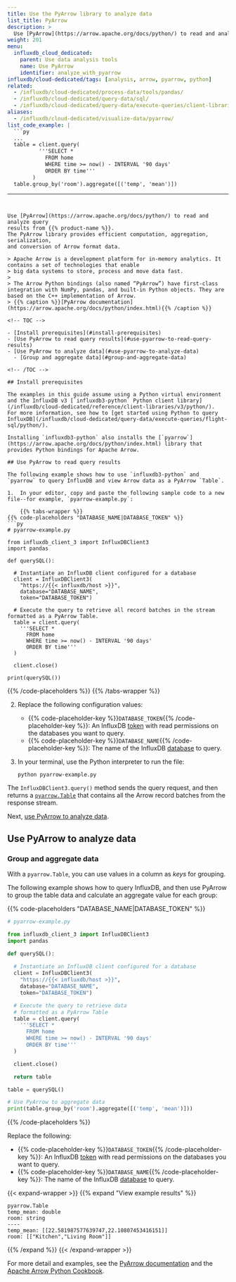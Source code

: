 ```yaml
---
title: Use the PyArrow library to analyze data
list_title: PyArrow
description: >
  Use [PyArrow](https://arrow.apache.org/docs/python/) to read and analyze InfluxDB query results.
weight: 201
menu:
  influxdb_cloud_dedicated:
    parent: Use data analysis tools
    name: Use PyArrow
    identifier: analyze_with_pyarrow
influxdb/cloud-dedicated/tags: [analysis, arrow, pyarrow, python]
related:
  - /influxdb/cloud-dedicated/process-data/tools/pandas/
  - /influxdb/cloud-dedicated/query-data/sql/
  - /influxdb/cloud-dedicated/query-data/execute-queries/client-libraries/python/
aliases:
  - /influxdb/cloud-dedicated/visualize-data/pyarrow/
list_code_example: |
  ```py
  ...
  table = client.query(
          '''SELECT *
            FROM home
            WHERE time >= now() - INTERVAL '90 days'
            ORDER BY time'''
        )
  table.group_by('room').aggregate([('temp', 'mean')])
  ```
---
```


Use [PyArrow](https://arrow.apache.org/docs/python/) to read and analyze query
results from {{% product-name %}}.
The PyArrow library provides efficient computation, aggregation, serialization,
and conversion of Arrow format data.

> Apache Arrow is a development platform for in-memory analytics. It contains a set of technologies that enable
> big data systems to store, process and move data fast.
>
> The Arrow Python bindings (also named “PyArrow”) have first-class integration with NumPy, pandas, and built-in Python objects. They are based on the C++ implementation of Arrow.
> {{% caption %}}[PyArrow documentation](https://arrow.apache.org/docs/python/index.html){{% /caption %}}

<!-- TOC -->

- [Install prerequisites](#install-prerequisites)
- [Use PyArrow to read query results](#use-pyarrow-to-read-query-results)
- [Use PyArrow to analyze data](#use-pyarrow-to-analyze-data)
  - [Group and aggregate data](#group-and-aggregate-data)

<!-- /TOC -->

## Install prerequisites

The examples in this guide assume using a Python virtual environment and the InfluxDB v3 [`influxdb3-python` Python client library](/influxdb/cloud-dedicated/reference/client-libraries/v3/python/).
For more information, see how to [get started using Python to query InfluxDB](/influxdb/cloud-dedicated/query-data/execute-queries/flight-sql/python/).

Installing `influxdb3-python` also installs the [`pyarrow`](https://arrow.apache.org/docs/python/index.html) library that provides Python bindings for Apache Arrow.

## Use PyArrow to read query results

The following example shows how to use `influxdb3-python` and `pyarrow` to query InfluxDB and view Arrow data as a PyArrow `Table`.
 
1.  In your editor, copy and paste the following sample code to a new file--for example, `pyarrow-example.py`:

    {{% tabs-wrapper %}}
{{% code-placeholders "DATABASE_NAME|DATABASE_TOKEN" %}}
```py
# pyarrow-example.py

from influxdb_client_3 import InfluxDBClient3
import pandas

def querySQL():
  
  # Instantiate an InfluxDB client configured for a database
  client = InfluxDBClient3(
    "https://{{< influxdb/host >}}",
    database="DATABASE_NAME",
    token="DATABASE_TOKEN")

  # Execute the query to retrieve all record batches in the stream formatted as a PyArrow Table.
  table = client.query(
    '''SELECT *
      FROM home
      WHERE time >= now() - INTERVAL '90 days'
      ORDER BY time'''
  )

  client.close()

print(querySQL())
```
{{% /code-placeholders %}}
  {{% /tabs-wrapper %}}

2.  Replace the following configuration values:

    - {{% code-placeholder-key %}}`DATABASE_TOKEN`{{% /code-placeholder-key %}}: An InfluxDB [token](/influxdb/cloud-dedicated/admin/tokens/) with read permissions on the databases you want to query.
    - {{% code-placeholder-key %}}`DATABASE_NAME`{{% /code-placeholder-key %}}: The name of the InfluxDB [database](/influxdb/cloud-dedicated/admin/databases/) to query.

3. In your terminal, use the Python interpreter to run the file:

    ```sh
    python pyarrow-example.py
    ```

The `InfluxDBClient3.query()` method sends the query request, and then returns a [`pyarrow.Table`](https://arrow.apache.org/docs/python/generated/pyarrow.Table.html) that contains all the Arrow record batches from the response stream. 

Next, [use PyArrow to analyze data](#use-pyarrow-to-analyze-data).

## Use PyArrow to analyze data

### Group and aggregate data

With a `pyarrow.Table`, you can use values in a column as _keys_ for grouping.

The following example shows how to query InfluxDB, and then use PyArrow to group the table data and calculate an aggregate value for each group:

{{% code-placeholders "DATABASE_NAME|DATABASE_TOKEN" %}}
```py
# pyarrow-example.py

from influxdb_client_3 import InfluxDBClient3
import pandas

def querySQL():
  
  # Instantiate an InfluxDB client configured for a database
  client = InfluxDBClient3(
    "https://{{< influxdb/host >}}",
    database="DATABASE_NAME",
    token="DATABASE_TOKEN")

  # Execute the query to retrieve data 
  # formatted as a PyArrow Table
  table = client.query(
    '''SELECT *
      FROM home
      WHERE time >= now() - INTERVAL '90 days'
      ORDER BY time'''
  )

  client.close()

  return table

table = querySQL()

# Use PyArrow to aggregate data
print(table.group_by('room').aggregate([('temp', 'mean')]))
```
{{% /code-placeholders %}}

Replace the following:

- {{% code-placeholder-key %}}`DATABASE_TOKEN`{{% /code-placeholder-key %}}: An InfluxDB [token](/influxdb/cloud-dedicated/admin/tokens/) with read permissions on the databases you want to query.
- {{% code-placeholder-key %}}`DATABASE_NAME`{{% /code-placeholder-key %}}: The name of the InfluxDB [database](/influxdb/cloud-dedicated/admin/tokens/) to query.

{{< expand-wrapper >}}
{{% expand "View example results" %}}
```arrow
pyarrow.Table
temp_mean: double
room: string
----
temp_mean: [[22.581987577639747,22.10807453416151]]
room: [["Kitchen","Living Room"]]
```
{{% /expand %}}
{{< /expand-wrapper >}}

For more detail and examples, see the [PyArrow documentation](https://arrow.apache.org/docs/python/getstarted.html) and the [Apache Arrow Python Cookbook](https://arrow.apache.org/cookbook/py/data.html).
